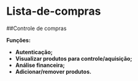# Lista-de-compras
##Controle de compras

<b>Funções:<b>
  
  - Autenticação;
  - Visualizar produtos para controle/aquisição;
  - Análise financeira;
  - Adicionar/remover produtos.
  
